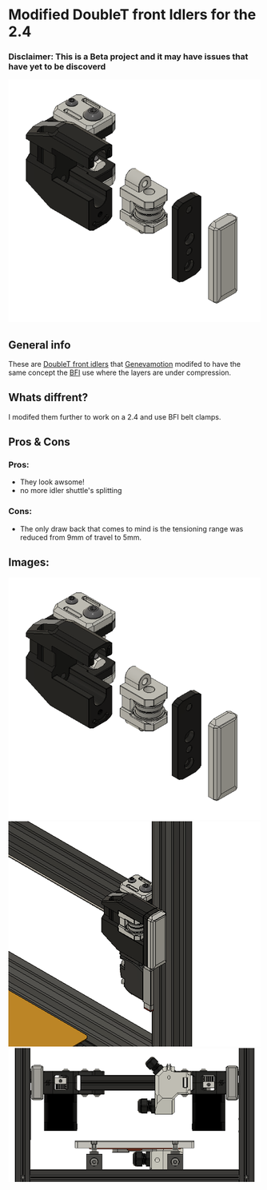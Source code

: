 # Modified DoubleT front Idlers for the 2.4
### Disclaimer: This is a Beta project and it may have issues that have yet to be discoverd

![Exploded](images/Exploded_View.png)

## General info
These are [DoubleT front idlers](https://github.com/PrintersForAnts/Tiny-T/tree/main/STLs/gantry/front_idlers) that [Genevamotion](https://github.com/tdlane1) modifed to have the same concept the [BFI](https://github.com/clee/VoronBFI) use where the layers are under compression.
## Whats diffrent?
I modifed them further to work on a 2.4 and use BFI belt clamps.

## Pros & Cons
### Pros:
- They look awsome!
- no more idler shuttle's splitting
### Cons:
- The only draw back that comes to mind is the tensioning range was reduced from 9mm of travel to 5mm.

## Images:
![Exploded](images/Exploded_View.png)
![Installed-Angled](images/installed_angled_view.png)
![Installed-Front](images/installed_front_view.png)